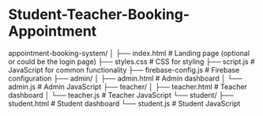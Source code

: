 # Student-Teacher-Booking-Appointment

appointment-booking-system/
│
├── index.html           # Landing page (optional or could be the login page)
├── styles.css           # CSS for styling
├── script.js            # JavaScript for common functionality
├── firebase-config.js   # Firebase configuration
├── admin/
│   ├── admin.html       # Admin dashboard
│   └── admin.js         # Admin JavaScript
├── teacher/
│   ├── teacher.html     # Teacher dashboard
│   └── teacher.js       # Teacher JavaScript
└── student/
    ├── student.html     # Student dashboard
    └── student.js       # Student JavaScript

